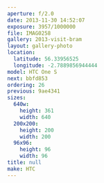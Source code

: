 ```yaml
---
aperture: f/2.0
date: 2013-11-30 14:52:07
exposure: 3957/1000000
file: IMAG0258
gallery: 2013-visit-bram
layout: gallery-photo
location:
  latitude: 56.33956525
  longitude: -2.7889856944444
model: HTC One S
next: bbfd853
ordering: 26
previous: 9ae4341
sizes:
  640w:
    height: 361
    width: 640
  200x200:
    height: 200
    width: 200
  96x96:
    height: 96
    width: 96
title: null
make: HTC
---
```

